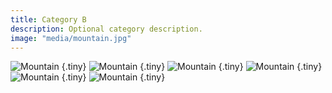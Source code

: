 ```yaml
---
title: Category B
description: Optional category description.
image: "media/mountain.jpg"
---
```


![Mountain](/media/mountain.jpg)
{.tiny}
![Mountain](/media/mountain.jpg)
{.tiny}
![Mountain](/media/mountain.jpg)
{.tiny}
![Mountain](/media/mountain.jpg)
{.tiny}
![Mountain](/media/mountain.jpg)
{.tiny}
![Mountain](/media/mountain.jpg)
{.tiny}
